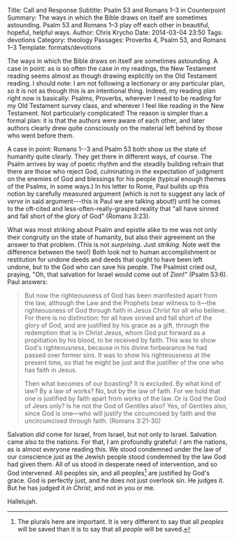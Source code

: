 Title: Call and Response
Subtitle: Psalm 53 and Romans 1–3 in Counterpoint
Summary: The ways in which the Bible draws on itself are sometimes astounding. Psalm 53 and Romans 1–3 play off each other in beautiful, hopeful, helpful ways.
Author: Chris Krycho
Date: 2014-03-04 23:50
Tags: devotions
Category: theology
Passages: Proverbs 4, Psalm 53, and Romans 1–3
Template: formats/devotions

The ways in which the Bible draws on itself are sometimes astounding. A case in
point: as is so often the case in my readings, the New Testament reading seems
almost as though drawing explicitly on the Old Testament reading. I should note:
I am not following a lectionary or any particular plan, so it is not as though
this is an intentional thing. Indeed, my reading plan right now is basically:
Psalms, Proverbs, wherever I need to be reading for my Old Testament survey
class, and wherever I feel like reading in the New Testament. Not particularly
complicated! The reason is simpler than a formal plan: it is that the authors
were aware of each other, and later authors clearly drew quite consciously on
the material left behind by those who went before them.

A case in point: Romans 1--3 and Psalm 53 both show us the state of humanity
quite clearly. They get there in different ways, of course. The Psalm arrives by
way of poetic rhythm and the steadily building refrain that there are those who
reject God, culminating in the expectation of judgment on the enemies of God
and blessings for his people (typical enough themes of the Psalms, in some
ways.) In his letter to Rome, Paul builds up this notion by carefully measured
argument (which is not to suggest any lack of *verve* in said argument---this
is Paul we are talking about!) until he comes to the oft-cited and
less-often-really-grasped reality that "all have sinned and fall short of the
glory of God" (Romans 3:23).

What was most striking about Psalm and epistle alike to me was not only their
congruity on the state of humanity, but also their agreement on the answer to
that problem. (This is not *surprising*. Just *striking*. Note well the
difference between the two!) Both look not to human accomplishment or
restitution for undone deeds and deeds that ought to have been left undone, but
to the God who can save his people. The Psalmist cried out, praying, "Oh, that
salvation for Israel would come out of Zion!" (Psalm 53:6). Paul answers:

> But now the righteousness of God has been manifested apart from the law,
> although the Law and the Prophets bear witness to it—the righteousness of God
> through faith in Jesus Christ for all who believe. For there is no
> distinction: for all have sinned and fall short of the glory of God, and are
> justified by his grace as a gift, through the redemption that is in Christ
> Jesus, whom God put forward as a propitiation by his blood, to be received by
> faith. This was to show God's righteousness, because in his divine forbearance
> he had passed over former sins. It was to show his righteousness at the
> present time, so that he might be just and the justifier of the one who has
> faith in Jesus.
> 
> Then what becomes of our boasting? It is excluded. By what kind of law? By a
> law of works? No, but by the law of faith. For we hold that one is justified
> by faith apart from works of the law. Or is God the God of Jews only? Is he
> not the God of Gentiles also? Yes, of Gentiles also, since God is one—who will
> justify the circumcised by faith and the uncircumcised through faith.
> (Romans 3:21-30)

Salvation *did* come for Israel, from Israel, but not only to Israel. Salvation
came also to the nations. For that, I am profoundly grateful: *I* am the
nations, as is almost everyone reading this. We stood condemned under the law
of our conscience just as the Jewish people stood condemned by the law God had
given them. All of us stood in desperate need of intervention, and so God
intervened. All peoples sin, and all peoples[^s] are justified by God's grace.
God is perfectly just, and he does not just overlook sin. He judges it. But he
has judged it *in Christ*, and not in you or me.

Hallelujah.

[^s]: The plurals here are important. It is very different to say that all
*peoples* will be saved than it is to say that all *people* will be saved.